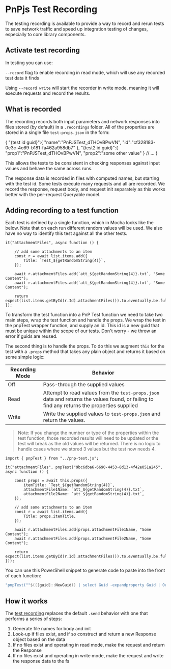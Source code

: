 # PnPjs Test Recording

The testing recording is available to provide a way to record and rerun tests to save network traffic and speed up integration testing of changes, especially to core library components.

## Activate test recording

In testing you can use:

 `--record` flag to enable recording in read mode, which will use any recorded test data it finds

 Using `--record write` will start the recorder in write mode, meaning it will execute requests and record the results.

 ## What is recorded

 The recording records both input parameters and network responses into files stored (by default) in a `.recordings` folder. All of the properties are stored in a single file `test-props.json` in the form:

 {
    "{test id guid}":{ 
        "name":"PnPJSTest_dTHOvBPwVN",
        "id":"cf328183-0e3c-4c69-b181-fa462a958db7"
    },
    "{test2 id guid}":{ 
        "prop1":"PnPJSTest_dTHOvBPwVN",
        "prop2":"some other value"
    }
    // ...
 }

 This allows the tests to be consistent in checking responses against input values and behave the same across runs.

 The response data is recorded in files with computed names, but starting with the test id. Some tests execute many requests and all are recorded. We record the response, request body, and request init separately as this works better with the per-request Queryable model.

 ## Adding recording to a test function

Each test is defined by a single function, which in Mocha looks like the below. Note that on each run different random values will be used. We also have no way to identify this test against all the other tests.

```TS
it("attachmentFiles", async function () {

    // add some attachments to an item
    const r = await list.items.add({
        Title: `Test_${getRandomString(4)}`,
    });

    await r.attachmentFiles.add(`att_${getRandomString(4)}.txt`, "Some Content");
    await r.attachmentFiles.add(`att_${getRandomString(4)}.txt`, "Some Content");

    return expect(list.items.getById(r.Id).attachmentFiles()).to.eventually.be.fulfilled.and.to.be.an("Array").and.have.length(2);
});
```

To transform the test function into a PnP Test function we need to take two main steps, wrap the test function and handle the props. We wrap the test in the pnpTest wrapper function, and supply an id. This id is a new guid that must be unique within the scope of our tests. Don't worry - we throw an error if guids are reused.

The second thing is to handle the props. To do this we augment `this` for the test with a `.props` method that takes any plain object and returns it based on some simple logic:

|Recording Mode|Behavior|
|---|---|
|Off|Pass-through the supplied values|
|Read|Attempt to read values from the `test-props.json` data and returns the values found, or failing to find any returns the properties supplied|
|Write|Write the supplied values to `test-props.json` and return the values.|

> Note: If you change the number or type of the properties within the test function, those recorded results will need to be updated or the test will break as the old values will be returned. There is no logic to handle cases where we stored 3 values but the test now needs 4.


```TS
import { pnpTest } from "../pnp-test.js";

it("attachmentFiles", pnpTest("9bc6dba6-6690-4453-8d13-4f42e051a245", async function () {

    const props = await this.props({
        itemTitle: `Test_${getRandomString(4)}`,
        attachmentFile1Name: `att_${getRandomString(4)}.txt`,
        attachmentFile2Name: `att_${getRandomString(4)}.txt`,
    });

    // add some attachments to an item
    const r = await list.items.add({
        Title: props.itemTitle,
    });

    await r.attachmentFiles.add(props.attachmentFile1Name, "Some Content");
    await r.attachmentFiles.add(props.attachmentFile2Name, "Some Content");

    return expect(list.items.getById(r.Id).attachmentFiles()).to.eventually.be.fulfilled.and.to.be.an("Array").and.have.length(2);
}));
```

You can use this PowerShell snippet to generate code to paste into the front of each function:

```PowerShell
"pnpTest(""$(([guid]::NewGuid() | select Guid -expandproperty Guid | Out-String).Trim())"", " | Set-Clipboard
```

## How it works

The [test recording](./test-recording.ts) replaces the default `.send` behavior with one that performs a series of steps:

1. Generate file names for body and init
2. Look-up if files exist, and if so construct and return a new Response object based on the data
3. If no files exist and operating in read mode, make the request and return the Response 
4. If no files exist and operating in write mode, make the request and write the response data to the fs


